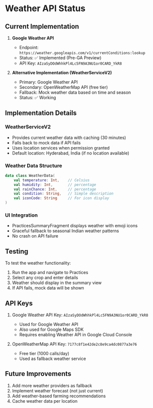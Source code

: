 # Weather API Status

## Current Implementation

1. **Google Weather API**
   - Endpoint: `https://weather.googleapis.com/v1/currentConditions:lookup`
   - Status: ✅ Implemented (Pre-GA Preview)
   - API Key: `AIzaSyDOdWhhkPl4Lc5FN9A3NU1or0CARD_YkR8`

2. **Alternative Implementation (WeatherServiceV2)**
   - Primary: Google Weather API
   - Secondary: OpenWeatherMap API (free tier)
   - Fallback: Mock weather data based on time and season
   - Status: ✅ Working

## Implementation Details

### WeatherServiceV2
- Provides current weather data with caching (30 minutes)
- Falls back to mock data if API fails
- Uses location services when permission granted
- Default location: Hyderabad, India (if no location available)

### Weather Data Structure
```kotlin
data class WeatherData(
    val temperature: Int,    // Celsius
    val humidity: Int,       // percentage
    val rainChance: Int,     // percentage
    val condition: String,   // Simple description
    val iconCode: String     // For icon display
)
```

### UI Integration
- PracticesSummaryFragment displays weather with emoji icons
- Graceful fallback to seasonal Indian weather patterns
- No crash on API failure

## Testing

To test the weather functionality:
1. Run the app and navigate to Practices
2. Select any crop and enter details
3. Weather should display in the summary view
4. If API fails, mock data will be shown

## API Keys

1. Google Weather API Key: `AIzaSyDOdWhhkPl4Lc5FN9A3NU1or0CARD_YkR8`
   - Used for Google Weather API
   - Also used for Google Maps SDK
   - Requires enabling Weather API in Google Cloud Console

2. OpenWeatherMap API Key: `7177c8f1e42de2c8e9ca4dc0877a3e76`
   - Free tier (1000 calls/day)
   - Used as fallback weather service

## Future Improvements

1. Add more weather providers as fallback
2. Implement weather forecast (not just current)
3. Add weather-based farming recommendations
4. Cache weather data per location